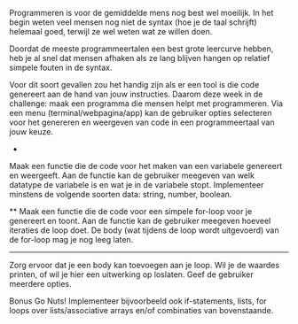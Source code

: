 Programmeren is voor de gemiddelde mens nog best wel moeilijk. In het begin weten veel mensen nog niet de syntax (hoe je de taal schrijft) helemaal goed, terwijl ze wel weten wat ze willen doen.

Doordat de meeste programmeertalen een best grote leercurve hebben, heb je al snel dat mensen afhaken als ze lang blijven hangen op relatief simpele fouten in de syntax.

Voor dit soort gevallen zou het handig zijn als er een tool is die code genereert aan de hand van jouw instructies. Daarom deze week in de challenge: maak een programma die mensen helpt met programmeren. Via een menu (terminal/webpagina/app) kan de gebruiker opties selecteren voor het genereren en weergeven van code in een programmeertaal van jouw keuze.

*
Maak een functie die de code voor het maken van een variabele genereert en weergeeft. Aan de functie kan de gebruiker meegeven van welk datatype de variabele is en wat je in de variabele stopt. Implementeer minstens de volgende soorten data: string, number, boolean.

**
Maak een functie die de code voor een simpele for-loop voor je genereert en toont. Aan de functie kan de gebruiker meegeven hoeveel iteraties de loop doet. De body (wat tijdens de loop wordt uitgevoerd) van de for-loop mag je nog leeg laten.

***
Zorg ervoor dat je een body kan toevoegen aan je loop. Wil je de waardes printen, of wil je hier een uitwerking op loslaten. Geef de gebruiker meerdere opties.

Bonus
Go Nuts! Implementeer bijvoorbeeld ook if-statements, lists, for loops over lists/associative arrays en/of combinaties van bovenstaande.